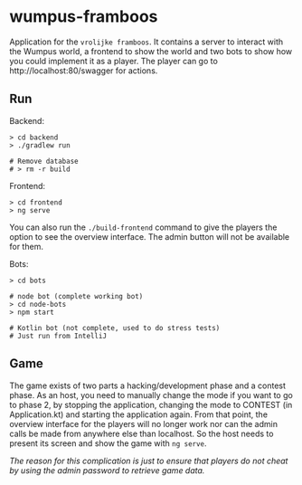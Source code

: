 # wumpus-framboos

Application for the `vrolijke framboos`. It contains a server to interact with the Wumpus world, a frontend to show the world and two bots to show how you could implement it as a player.
The player can go to http://localhost:80/swagger for actions.

## Run 
Backend:

```shell
> cd backend
> ./gradlew run

# Remove database
# > rm -r build
```

Frontend:

```shell
> cd frontend
> ng serve
```

You can also run the `./build-frontend` command to give the players the option to see the overview interface. The admin button will not be available for them.

Bots:
```shell
> cd bots

# node bot (complete working bot)
> cd node-bots
> npm start

# Kotlin bot (not complete, used to do stress tests)
# Just run from IntelliJ
```

## Game
The game exists of two parts a hacking/development phase and a contest phase. As an host, you need to manually change the mode if you want to go to phase 2, by stopping the application, changing  the mode to CONTEST (in Application.kt) and starting the application again. From that point, the overview interface for the players will no longer work nor can the admin calls be made from anywhere else than localhost. So the host needs to present its screen and show the game with `ng serve`.

_The reason for this complication is just to ensure that players do not cheat by using the admin password to retrieve game data._ 
